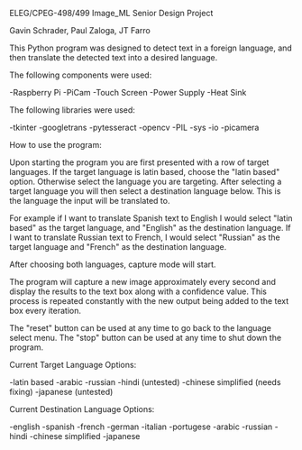 ELEG/CPEG-498/499 Image_ML Senior Design Project

Gavin Schrader, Paul Zaloga, JT Farro

This Python program was designed to detect text in a foreign language, and then translate the detected text into a desired language.

The following components were used:

-Raspberry Pi
-PiCam
-Touch Screen 
-Power Supply
-Heat Sink

The following libraries were used:

-tkinter
-googletrans
-pytesseract
-opencv
-PIL
-sys
-io
-picamera

How to use the program:

Upon starting the program you are first presented with a row of target languages. If the target language is latin based, choose the "latin based" option.
Otherwise select the language you are targeting. After selecting a target language you will then select a destination language below. This is the language the
input will be translated to. 

For example if I want to translate Spanish text to English I would select "latin based" as the target language, and "English" as the destination language.
If I want to translate Russian text to French, I would select "Russian" as the target language and "French" as the destination language.

After choosing both languages, capture mode will start.

The program will capture a new image approximately every second and display the results to the text box along with a confidence value.
This process is repeated constantly with the new output being added to the text box every iteration.

The "reset" button can be used at any time to go back to the language select menu.
The "stop" button can be used at any time to shut down the program.

Current Target Language Options:

-latin based
-arabic
-russian
-hindi (untested)
-chinese simplified (needs fixing)
-japanese (untested)

Current Destination Language Options:

-english
-spanish
-french
-german
-italian
-portugese
-arabic
-russian
-hindi
-chinese simplified
-japanese
